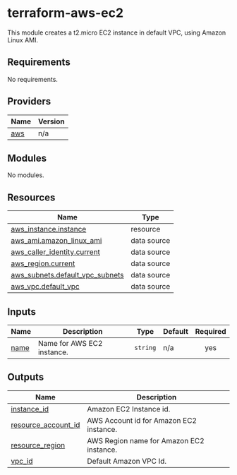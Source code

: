 # terraform-aws-ec2
This module creates a t2.micro EC2 instance in default VPC, using Amazon Linux AMI.

<!-- BEGIN_TF_DOCS -->
## Requirements

No requirements.

## Providers

| Name | Version |
|------|---------|
| <a name="provider_aws"></a> [aws](#provider\_aws) | n/a |

## Modules

No modules.

## Resources

| Name | Type |
|------|------|
| [aws_instance.instance](https://registry.terraform.io/providers/hashicorp/aws/latest/docs/resources/instance) | resource |
| [aws_ami.amazon_linux_ami](https://registry.terraform.io/providers/hashicorp/aws/latest/docs/data-sources/ami) | data source |
| [aws_caller_identity.current](https://registry.terraform.io/providers/hashicorp/aws/latest/docs/data-sources/caller_identity) | data source |
| [aws_region.current](https://registry.terraform.io/providers/hashicorp/aws/latest/docs/data-sources/region) | data source |
| [aws_subnets.default_vpc_subnets](https://registry.terraform.io/providers/hashicorp/aws/latest/docs/data-sources/subnets) | data source |
| [aws_vpc.default_vpc](https://registry.terraform.io/providers/hashicorp/aws/latest/docs/data-sources/vpc) | data source |

## Inputs

| Name | Description | Type | Default | Required |
|------|-------------|------|---------|:--------:|
| <a name="input_name"></a> [name](#input\_name) | Name for AWS EC2 instance. | `string` | n/a | yes |

## Outputs

| Name | Description |
|------|-------------|
| <a name="output_instance_id"></a> [instance\_id](#output\_instance\_id) | Amazon EC2 Instance id. |
| <a name="output_resource_account_id"></a> [resource\_account\_id](#output\_resource\_account\_id) | AWS Account id for Amazon EC2 instance. |
| <a name="output_resource_region"></a> [resource\_region](#output\_resource\_region) | AWS Region name for Amazon EC2 instance. |
| <a name="output_vpc_id"></a> [vpc\_id](#output\_vpc\_id) | Default Amazon VPC Id. |
<!-- END_TF_DOCS -->